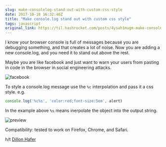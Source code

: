 ```yaml
---
slug: make-consolelog-stand-out-with-custom-css-style
date: 2017-10-18 16:32:46Z
title: "Make console.log stand out with custom css style"
tags: javascript
original_link: https://til.hashrocket.com/posts/4ysah1mugm-make-consolelog-stand-out-with-custom-css-style
---
```



I know your browser console is full of messages because you are debugging something, and that creates a lot of noise. Now you are adding a new console.log, and you need it to stand out above the rest.

Maybe you are like facebook and just want to warn your users from pasting in code in the browser in social engineering attacks.

![facebook](https://i.imgur.com/scYosRC.png)

To style a console.log message use the `%c` interpolation and pass it a css style. e.g. 

```javascript
console.log('%c%s', 'color:red;font-size:5em', alert)
```

In the example above `%s` means inerpolate the object into the output string.

![preview](https://i.imgur.com/jNawIEw.png)

Compatibility: tested to work on Firefox, Chrome, and Safari.

h/t [Dillon Hafer](https://til.hashrocket.com/authors/dillonhafer)
